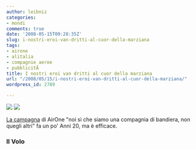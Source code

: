 ```yaml
---
author: leibniz
categories:
- mondi
comments: true
date: '2008-05-15T09:28:35Z'
slug: i-nostri-eroi-van-dritti-al-cuor-della-marziana
tags:
- airone
- alitalia
- compagnie aeree
- pubblicitÃ 
title: I nostri eroi van dritti al cuor della marziana
url: "/2008/05/15/i-nostri-eroi-van-dritti-al-cuor-della-marziana/"
wordpress_id: 2789

---
```

![](http://www.ilvolo.it/images/stories/pubblicit_ap_1.jpg) ![](http://www.ilvolo.it/images/stories/pubblicit_ap_2.jpg)




[La campagna](http://www.ilvolo.it/index.php/20080514530/Notizie-compagnie-aeree/Nuova-campagna-pubblicitaria-di-Air-One.html) di AirOne "noi sì che siamo una compagnia di bandiera, non quegli altri" fa un po' Anni 20, ma è efficace.




### Il Volo
